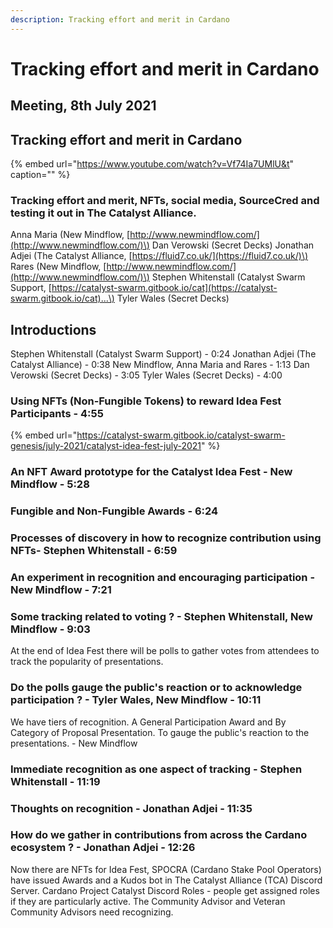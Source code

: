 ```yaml
---
description: Tracking effort and merit in Cardano
---
```


# Tracking effort and merit in Cardano

## Meeting, 8th July 2021

## Tracking effort and merit in Cardano

{% embed url="https://www.youtube.com/watch?v=Vf74Ia7UMlU&t" caption="" %}

### Tracking effort and merit, NFTs, social media, SourceCred and testing it out in The Catalyst Alliance.

Anna Maria \(New Mindflow, [http://www.newmindflow.com/](http://www.newmindflow.com/)\) Dan Verowski \(Secret Decks\) Jonathan Adjei \(The Catalyst Alliance, [https://fluid7.co.uk/](https://fluid7.co.uk/)\) Rares \(New Mindflow, [http://www.newmindflow.com/](http://www.newmindflow.com/)\) Stephen Whitenstall \(Catalyst Swarm Support, [https://catalyst-swarm.gitbook.io/cat](https://catalyst-swarm.gitbook.io/cat)...\) Tyler Wales \(Secret Decks\)

## Introductions

Stephen Whitenstall \(Catalyst Swarm Support\) - 0:24 Jonathan Adjei \(The Catalyst Alliance\) - 0:38 New Mindflow, Anna Maria and Rares - 1:13 Dan Verowski \(Secret Decks\) - 3:05 Tyler Wales \(Secret Decks\) - 4:00

### Using NFTs \(Non-Fungible Tokens\) to reward Idea Fest Participants - 4:55

{% embed url="https://catalyst-swarm.gitbook.io/catalyst-swarm-genesis/july-2021/catalyst-idea-fest-july-2021" %}

### An NFT Award prototype for the Catalyst Idea Fest - New Mindflow  - 5:28

### Fungible and Non-Fungible Awards - 6:24

### Processes of discovery in how to recognize contribution using NFTs- Stephen Whitenstall - 6:59

### An experiment in recognition and encouraging participation - New Mindflow  - 7:21

### Some tracking related to voting ? - Stephen Whitenstall, New Mindflow - 9:03

At the end of Idea Fest there will be polls to gather votes from attendees to track the popularity of presentations.

### Do the polls gauge the public's reaction or to acknowledge participation ? - Tyler Wales, New Mindflow - 10:11

We have tiers of recognition. A General Participation Award and By Category of Proposal Presentation. To gauge the public's reaction to the presentations. - New Mindflow

### Immediate recognition as one aspect of tracking  - Stephen Whitenstall - 11:19

### Thoughts on recognition  - Jonathan Adjei - 11:35

### How do we gather in contributions from across the Cardano ecosystem ?  - Jonathan Adjei - 12:26

Now there are NFTs for Idea Fest, SPOCRA \(Cardano Stake Pool Operators\) have issued Awards and a Kudos bot in The Catalyst Alliance \(TCA\) Discord Server. Cardano Project Catalyst Discord Roles - people get assigned roles if they are particularly active. The Community Advisor and Veteran Community Advisors need recognizing.

